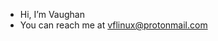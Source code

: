 - Hi, I’m Vaughan
- You can reach me at vflinux@protonmail.com 

<!---
vaughan-shell/vaughan-shell is a ✨ special ✨ repository because its `README.md` (this file) appears on your GitHub profile.
You can click the Preview link to take a look at your changes.
--->
